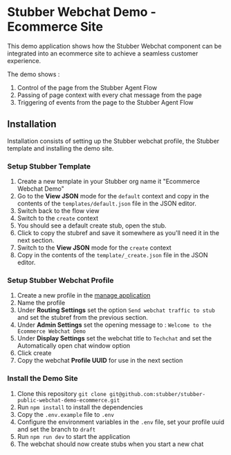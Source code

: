 # Stubber Webchat Demo - Ecommerce Site

This demo application shows how the Stubber Webchat component can be integrated into an ecommerce site to achieve a seamless customer experience.

The demo shows :

1. Control of the page from the Stubber Agent Flow
2. Passing of page context with every chat message from the page
3. Triggering of events from the page to the Stubber Agent Flow

## Installation

Installation consists of setting up the Stubber webchat profile, the Stubber template and installing the demo site.

### Setup Stubber Template

1. Create a new template in your Stubber org name it "Ecommerce Webchat Demo"
2. Go to the **View JSON** mode for the `default` context and copy in the contents of the `templates/default.json` file in the JSON editor.
3. Switch back to the flow view
4. Switch to the `create` context
5. You should see a default create stub, open the stub.
6. Click to copy the stubref and save it somewhere as you'll need it in the next section.
7. Switch to the **View JSON** mode for the `create` context
8. Copy in the contents of the `template/_create.json` file in the JSON editor.

### Setup Stubber Webchat Profile

1. Create a new profile in the [manage application](https://manage.stubber.com/_/configs/notifications/webchat/profiles/new)
2. Name the profile
3. Under **Routing Settings** set the option `Send webchat traffic to stub` and set the stubref from the previous section.
4. Under **Admin Settings** set the opening message to : `Welcome to the Ecommerce Webchat Demo`
5. Under **Display Settings** set the webchat title to `Techchat` and set the Automatically open chat window option
6. Click create
7. Copy the webchat **Profile UUID** for use in the next section

### Install the Demo Site

1. Clone this repository `git clone git@github.com:stubber/stubber-public-webchat-demo-ecommerce.git`
2. Run `npm install` to install the dependencies
3. Copy the `.env.example` file to `.env`
4. Configure the environment variables in the `.env` file, set your profile uuid and set the branch to `draft`
5. Run `npm run dev` to start the application
6. The webchat should now create stubs when you start a new chat
